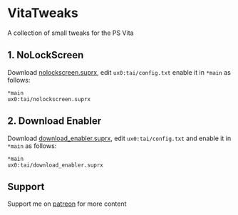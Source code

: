 # VitaTweaks

A collection of small tweaks for the PS Vita

## 1. NoLockScreen

Download [nolockscreen.suprx](https://github.com/TheOfficialFloW/VitaTweaks/releases/tag/NoLockScreen), edit `ux0:tai/config.txt` enable it in `*main` as follows:

```
*main
ux0:tai/nolockscreen.suprx
```

## 2. Download Enabler

Download [download_enabler.suprx](https://github.com/TheOfficialFloW/VitaTweaks/releases/tag/DownloadEnabler), edit `ux0:tai/config.txt` and enable it in `*main` as follows:

```
*main
ux0:tai/download_enabler.suprx
```

## Support

Support me on [patreon](https://www.patreon.com/TheOfficialFloW) for more content
